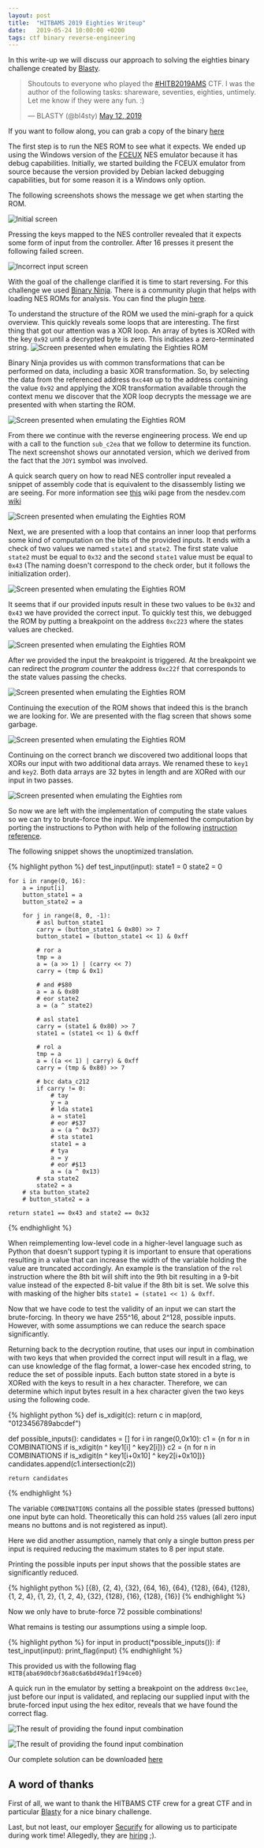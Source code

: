 ```yaml
---
layout: post
title:  "HITBAMS 2019 Eighties Writeup"
date:   2019-05-24 10:00:00 +0200
tags: ctf binary reverse-engineering
---
```

In this write-up we will discuss our approach to solving the eighties binary challenge created by [Blasty](https://twitter.com/bl4sty/).

<blockquote class="twitter-tweet" data-lang="en"><p lang="en" dir="ltr">Shoutouts to everyone who played the <a href="https://twitter.com/hashtag/HITB2019AMS?src=hash&amp;ref_src=twsrc%5Etfw">#HITB2019AMS</a> CTF. I was the author of the following tasks: shareware, seventies, eighties, untimely. Let me know if they were any fun. :)</p>&mdash; BLASTY (@bl4sty) <a href="https://twitter.com/bl4sty/status/1127531541150744577?ref_src=twsrc%5Etfw">May 12, 2019</a></blockquote>
<script async src="https://platform.twitter.com/widgets.js" charset="utf-8"></script>

If you want to follow along, you can grab a copy of the binary [here](https://haxx.in/eighties.nes)

The first step is to run the NES ROM to see what it expects. We ended up using
the Windows version of the [FCEUX](http://www.fceux.com/web/home.html) NES
emulator because it has debug capabilities. Initially, we started building the FCEUX emulator from source because the version provided by Debian lacked debugging capabilities, but for some reason it is a Windows only option.

The following screenshots shows the message we get when starting the ROM.

![Initial screen](/assets/posts/2019-05-25-hitams19-eighties-writeup/screenshot1.png)

Pressing the keys mapped to the NES controller revealed that it expects some form of input from the controller.
After 16 presses it present the following failed screen.

![Incorrect input screen](/assets/posts/2019-05-25-hitams19-eighties-writeup/screenshot2.png)

With the goal of the challenge clarified it is time to start reversing. For this challenge we used [Binary Ninja](https://binary.ninja/).
There is a community plugin that helps with loading NES ROMs for analysis. You can find the plugin [here](https://gist.githubusercontent.com/fuzyll/29596bf2a5e5b5397d826c77ff534bf1/raw/3fc5efaeefa6d2a48a85faecd597267d0cd89a2c/nes.py).

To understand the structure of the ROM we used the mini-graph for a quick overview. This quickly reveals some loops that are interesting. The first thing that got our attention was a XOR loop.
An array of bytes is XORed with the key `0x92` until a decrypted byte is zero. This indicates a zero-terminated string.
![Screen presented when emulating the Eighties ROM](/assets/posts/2019-05-25-hitams19-eighties-writeup/screenshot3.png)

Binary Ninja provides us with common transformations that can be performed on data, including a basic XOR transformation.
So, by selecting the data from the referenced address `0xc440` up to the address containing the value `0x92` and applying the XOR transformation available through the context menu we discover that the XOR loop decrypts the message we are presented with when starting the ROM.

![Screen presented when emulating the Eighties ROM](/assets/posts/2019-05-25-hitams19-eighties-writeup/screenshot4.png)

From there we continue with the reverse engineering process. We end up with a call to the function `sub_c2ea` that we follow to determine its function.
The next screenshot shows our annotated version, which we derived from the fact that the `JOY1` symbol was involved. 

A quick search query on how to read NES controller input revealed a snippet of assembly code that is equivalent to the disassembly listing we are seeing. For more information see [this](https://wiki.nesdev.com/w/index.php/Controller_reading_code) wiki page from the nesdev.com [wiki](https://wiki.nesdev.com)

![Screen presented when emulating the Eighties ROM](/assets/posts/2019-05-25-hitams19-eighties-writeup/screenshot6.png)

Next, we are presented with a loop that contains an inner loop that performs some kind of computation on the bits of the provided inputs.
It ends with a check of two values we named `state1` and `state2`. The first state value `state2` must be equal to `0x32` and the second `state1` value must be equal to `0x43` (The naming doesn't correspond to the check order, but it follows the initialization order).

![Screen presented when emulating the Eighties ROM](/assets/posts/2019-05-25-hitams19-eighties-writeup/screenshot7.png)

It seems that if our provided inputs result in these two values to be `0x32` and `0x43` we have provided the correct input. To quickly test this, we debugged the ROM by putting a breakpoint on the address `0xc223` where the states values are checked.

![Screen presented when emulating the Eighties ROM](/assets/posts/2019-05-25-hitams19-eighties-writeup/screenshot8.png)

After we provided the input the breakpoint is triggered. At the breakpoint we can redirect the *program counter* the address `0xc22f` that corresponds to the state values passing the checks.

![Screen presented when emulating the Eighties ROM](/assets/posts/2019-05-25-hitams19-eighties-writeup/screenshot9.png)

Continuing the execution of the ROM shows that indeed this is the branch we are looking for. We are presented with the flag screen that shows some garbage.

![Screen presented when emulating the Eighties ROM](/assets/posts/2019-05-25-hitams19-eighties-writeup/screenshot10.png)

Continuing on the correct branch we discovered two additional loops that XORs our input with two additional data arrays. We renamed these to `key1` and `key2`.
Both data arrays are 32 bytes in length and are XORed with our input in two passes.

![Screen presented when emulating the Eighties rom](/assets/posts/2019-05-25-hitams19-eighties-writeup/screenshot11.png)

So now we are left with the implementation of computing the state values so we can try to brute-force the input. We implemented the computation by porting the instructions to Python with help of the following [instruction reference](http://obelisk.me.uk/6502/reference.html).

The following snippet shows the unoptimized translation.

{% highlight python %}
def test_input(input):
    state1 = 0
    state2 = 0

    for i in range(0, 16):
        a = input[i]
        button_state1 = a
        button_state2 = a 

        for j in range(8, 0, -1):
            # asl button_state1
            carry = (button_state1 & 0x80) >> 7
            button_state1 = (button_state1 << 1) & 0xff

            # ror a
            tmp = a
            a = (a >> 1) | (carry << 7)
            carry = (tmp & 0x1)

            # and #$80
            a = a & 0x80
            # eor state2
            a = (a ^ state2)

            # asl state1
            carry = (state1 & 0x80) >> 7
            state1 = (state1 << 1) & 0xff

            # rol a
            tmp = a
            a = ((a << 1) | carry) & 0xff
            carry = (tmp & 0x80) >> 7

            # bcc data_c212
            if carry != 0:
                # tay
                y = a
                # lda state1
                a = state1
                # eor #$37
                a = (a ^ 0x37)
                # sta state1
                state1 = a
                # tya
                a = y
                # eor #$13
                a = (a ^ 0x13)
            # sta state2
            state2 = a
        # sta button_state2
        # button_state2 = a

    return state1 == 0x43 and state2 == 0x32
{% endhighlight %}

When reimplementing low-level code in a higher-level language such as Python that doesn't support typing it is important to ensure that operations resulting in a value that can increase the width of the variable holding the value are truncated accordingly. An example is the translation of the  `rol` instruction where the 8th bit will shift into the 9th bit resulting in a 9-bit value instead of the expected 8-bit value if the 8th bit is set. We solve this with masking of the higher bits `state1 = (state1 << 1) & 0xff`.

Now that we have code to test the validity of an input we can start the brute-forcing. In theory we have 255^16, about 2^128, possible inputs. However, with some assumptions we can reduce the search space significantly. 

Returning back to the decryption routine, that uses our input in combination with two keys that when provided the correct input will result in a flag, we can use knowledge of the flag format, a lower-case hex encoded string, to reduce the set of possible inputs. Each button state stored in a byte is XORed with the keys to result in a hex character. Therefore, we can determine which input bytes result in a hex character given the two keys using the following code.

{% highlight python %}
def is_xdigit(c):
    return c in map(ord, "0123456789abcdef")

def possible_inputs():
    candidates = []
    for i in range(0,0x10):
        c1 = {n for n in COMBINATIONS if is_xdigit(n ^ key1[i] ^ key2[i])}
        c2 = {n for n in COMBINATIONS if is_xdigit(n ^ key1[i+0x10] ^ key2[i+0x10])}
        candidates.append(c1.intersection(c2))

    return candidates
{% endhighlight %}

The variable `COMBINATIONS` contains all the possible states (pressed buttons) one input byte can hold. Theoretically this can hold `255` values (all zero input means no buttons and is not registered as input). 

Here we did another assumption, namely that only a single button press per input is required reducing the maximum states to 8 per input state.

Printing the possible inputs per input shows that the possible states are significantly reduced.

{% highlight python %}
[{8}, {2, 4}, {32}, {64, 16}, {64}, {128}, {64}, {128}, {1, 2, 4}, {1, 2}, {1, 2, 4}, {32}, {128}, {16}, {128}, {16}]
{% endhighlight %}

Now we only have to brute-force 72 possible combinations!

What remains is testing our assumptions using a simple loop.

{% highlight python %}
for input in product(*possible_inputs()):
    if test_input(input):
        print_flag(input)
{% endhighlight %}

This provided us with the following flag `HITB{aba69d0cbf36a8c6a6bd49da1f194ce0}`

A quick run in the emulator by setting a breakpoint on the address `0xc1ee`, just before our input is validated, and replacing our supplied input with the brute-forced input using the hex editor, reveals that we have found the correct flag.

![The result of providing the found input combination](/assets/posts/2019-05-25-hitams19-eighties-writeup/screenshot12.png)



![The result of providing the found input combination](/assets/posts/2019-05-25-hitams19-eighties-writeup/screenshot13.png)

Our complete solution can be downloaded [here](/assets/posts/2019-05-25-hitams19-eighties-writeup/eighties.py)

## A word of thanks

First of all, we want to thank the HITBAMS CTF crew for a great CTF and in particular [Blasty](https://twitter.com/bl4sty/) for a nice binary challenge. 

Last, but not least, our employer [Securify](https://securify.nl) for allowing us to participate during work time!
Allegedly, they are [hiring](https://securify.nl/en/jobs) ;).

